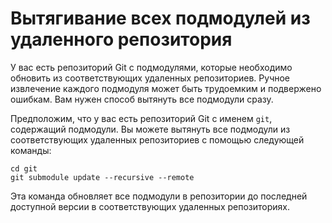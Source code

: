 # Вытягивание всех подмодулей из удаленного репозитория

У вас есть репозиторий Git с подмодулями, которые необходимо обновить из соответствующих удаленных репозиториев. Ручное извлечение каждого подмодуля может быть трудоемким и подвержено ошибкам. Вам нужен способ вытянуть все подмодули сразу.

Предположим, что у вас есть репозиторий Git с именем `git`, содержащий подмодули. Вы можете вытянуть все подмодули из соответствующих удаленных репозиториев с помощью следующей команды:

```shell
cd git
git submodule update --recursive --remote
```

Эта команда обновляет все подмодули в репозитории до последней доступной версии в соответствующих удаленных репозиториях.
